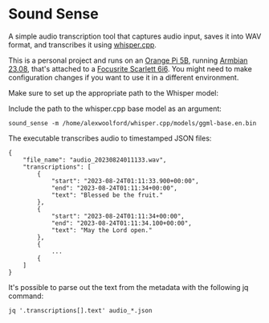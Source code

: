 # Sound Sense

A simple audio transcription tool that captures audio input, saves it into WAV format, and transcribes it using [whisper.cpp](https://github.com/ggerganov/whisper.cpp).

This is a personal project and runs on an [Orange Pi 5B](http://www.orangepi.org/html/hardWare/computerAndMicrocontrollers/details/Orange-Pi-5B.html), running [Armbian 23.08](https://docs.armbian.com/), that's attached to a [Focusrite Scarlett 6i6](https://www.sweetwater.com/store/detail/Scarlet6i6G2--focusrite-scarlett-6i6-usb-audio-interface). You might need to make configuration changes if you want to use it in a different environment.

Make sure to set up the appropriate path to the Whisper model:

Include the path to the whisper.cpp base model as an argument:

    sound_sense -m /home/alexwoolford/whisper.cpp/models/ggml-base.en.bin

The executable transcribes audio to timestamped JSON files:

    {
        "file_name": "audio_20230824011133.wav",
        "transcriptions": [
            {
                "start": "2023-08-24T01:11:33.900+00:00",
                "end": "2023-08-24T01:11:34+00:00",
                "text": "Blessed be the fruit."
            },
            {
                "start": "2023-08-24T01:11:34+00:00",
                "end": "2023-08-24T01:11:34.100+00:00",
                "text": "May the Lord open."
            },
            {
                ...
            {
        ]
    }

It's possible to parse out the text from the metadata with the following jq command:

    jq '.transcriptions[].text' audio_*.json

<!-- 
- [X] TODO: only create WAV files when there's noise/speech
- [ ] TODO: try and use Orange Pi's GPU so the CPU isn't pegged all the time
- [ ] TODO: create iterate transcription test(s) to figure out what the best combinations of params is for the Orange Pi 5B
- [X] TODO: persist the transcriptions
- [X] TODO: capture real timestamps in the transcriptions
- [ ] TODO: chatGPT API call to periodically summarize transcripts
- [ ] TODO: speech patterns (words per minute)
- [ ] TODO: how much attention from the audience (is it a conversation, or a monologue)
- [ ] TODO: haptic feedback in real time
- [ ] TODO: sentiment analysis
- [ ] TODO: real-time feedback (slow down, speed up, pause for questions)
- [ ] TODO: speaker identification
- [ ] TODO: voice stress analysis
- [ ] TODO: context based search on another screen
- [X] TODO: trim text in JSON
- [ ] TODO: show example of output in README.md
- [X] TODO: rename transcript filetype to JSON
-->
